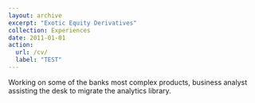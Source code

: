 ```yaml
---
layout: archive
excerpt: "Exotic Equity Derivatives"
collection: Experiences
date: 2011-01-01
action:
  url: /cv/
  label: "TEST"
---
```


Working on some of the banks most complex products, business analyst assisting the desk to migrate the analytics library.
